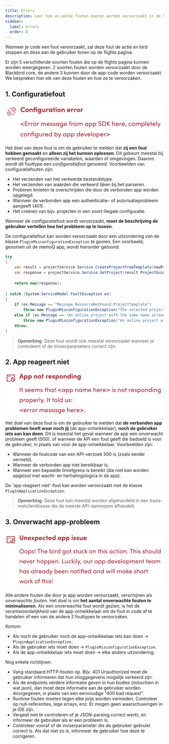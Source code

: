 ```yaml
---
title: Errors
description: Leer hoe en welke fouten moeten worden veroorzaakt in de SDK
sidebar:
  label: Errors
  order: 8
---
```


Wanneer je code een fout veroorzaakt, zal deze fout de actie en bird stoppen en deze aan de gebruiker tonen op de flights pagina.

Er zijn 5 verschillende soorten fouten die op de flights pagina kunnen worden weergegeven. 2 soorten fouten worden veroorzaakt door de Blackbird core, de andere 3 kunnen door de app-code worden veroorzaakt. We bespreken hier elk van deze fouten en hoe ze te veroorzaken.

## 1. Configuratiefout

![Configuration exception](../../../../assets/docs/conventions/configuration_error.png)

Het doel van deze fout is om de gebruiker te melden dat **zij een fout hebben gemaakt** en **alleen zij het kunnen oplossen**. Dit gebeurt meestal bij verkeerd geconfigureerde variabelen, waarden of omgevingen. Daarom wordt dit fouttype een *configuratiefout* genoemd. Voorbeelden van configuratiefouten zijn:

- Het verzenden van het verkeerde bestandstype.
- Het verzenden van waarden die verkeerd lijken bij het parseren.
- Proberen limieten te overschrijden die door de verbonden app worden opgelegd.
- Wanneer de verbonden app een authenticatie- of autorisatieprobleem aangeeft (401).
- Het creëren van bijv. projecten in een soort illegale configuratie.

Wanneer de configuratiefout wordt veroorzaakt, **moet de beschrijving de gebruiker vertellen hoe het probleem op te lossen**.

De configuratiefout kan worden veroorzaakt door een uitzondering van de klasse `PluginMisconfigurationException` te gooien. Een voorbeeld, genomen uit de memoQ app, wordt hieronder getoond:

```cs
try
{
    var result = projectService.Service.CreateProjectFromTemplate(newProject);
    var response = projectService.Service.GetProject(result.ProjectGuid);

    return new(response);

} catch (System.ServiceModel.FaultException ex)
{
    if (ex.Message == "Message.ResourceNotFound.ProjectTemplate")
        throw new PluginMisconfigurationException("The selected project template does not exist. Please select a different template.");
    else if (ex.Message == "An online project with the same name already exists.")
        throw new PluginMisconfigurationException("An online project with the same name already exists. Please configure a unique name.");
    throw;
}
```

> **Opmerking**: Deze fout wordt ook meestal veroorzaakt wanneer je controleert of de invoerparameters correct zijn.

## 2. App reageert niet

![app not responding](../../../../assets/docs/conventions/not_responding_error.png)

Het doel van deze fout is om de gebruiker te melden dat **de verbonden app problemen heeft waar noch jij** (de app-ontwikkelaar), **noch de gebruiker iets aan kan doen**. Dit is meestal het geval wanneer de app een onverwacht probleem geeft (500), of wanneer de API een fout geeft die bedoeld is voor de gebruiker, in plaats van voor de app-ontwikkelaar. Voorbeelden zijn:

- Wanneer de foutcode van een API-verzoek 500 is (zoals eerder vermeld).
- Wanneer de verbonden app niet bereikbaar is.
- Wanneer een bepaalde limietgrens is bereikt (die niet kan worden opgelost met wacht- en herhalingslogica in de app).

De 'app reageert niet'-fout kan worden veroorzaakt met de klasse `PluginApplicationException`.

> **Opmerking**: Deze fout kan meestal worden afgehandeld in een basis-restclientklasse die de meeste API-aanroepen afhandelt.

## 3. Onverwacht app-probleem

![unexpected_error](../../../../assets/docs/conventions/unexpected_error.png)

Alle andere fouten die door je app worden veroorzaakt, verschijnen als *onverwachte fouten*. Het doel is om **het aantal onverwachte fouten te minimaliseren**. Als een onverwachte fout wordt gezien, is het de verantwoordelijkheid van de app-ontwikkelaar om de fout in code af te handelen of een van de andere 2 fouttypes te veroorzaken.

Kortom:

- Als noch de gebruiker noch de app-ontwikkelaar iets kan doen -> `PluginApplicationException`.
- Als de gebruiker iets moet doen -> `PluginMisconfigurationException`.
- Als de app-ontwikkelaar iets moet doen -> elke andere uitzondering.

Nog enkele richtlijnen:

- Vang standaard HTTP-fouten op. Bijv. 401 Unauthorized moet de gebruiker informeren dat hun inloggegevens mogelijk verkeerd zijn.
- Als de endpoints verdere informatie geven in hun bodies (misschien in wat json), dan moet deze informatie aan de gebruiker worden doorgegeven, in plaats van een eenvoudige "400 bad request".
- Runtime fouten moeten tegen elke prijs worden vermeden. Controleer op null-referenties, lege arrays, enz. Er mogen geen waarschuwingen in je IDE zijn.
- Vergeet niet te controleren of je JSON-parsing correct werkt, en informeer de gebruiker als er een probleem is.
- Controleer vooraf of de invoerparameter die de gebruiker gebruikt correct is. Als dat niet zo is, informeer de gebruiker hoe deze te corrigeren.